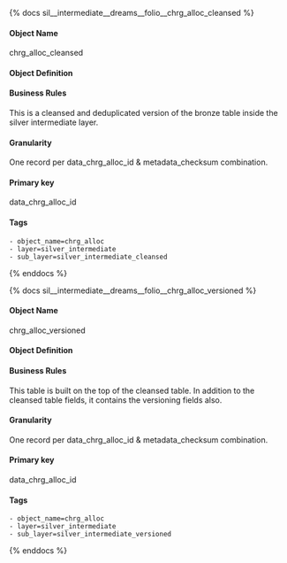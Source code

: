 {% docs sil__intermediate__dreams__folio__chrg_alloc_cleansed %}

#### Object Name
chrg_alloc_cleansed

#### Object Definition


#### Business Rules
This is a cleansed and deduplicated version of the bronze table inside the silver intermediate layer.

#### Granularity
One record per data_chrg_alloc_id & metadata_checksum combination.

#### Primary key
data_chrg_alloc_id

#### Tags
    - object_name=chrg_alloc
    - layer=silver_intermediate
    - sub_layer=silver_intermediate_cleansed

{% enddocs %}

{% docs sil__intermediate__dreams__folio__chrg_alloc_versioned %}

#### Object Name
chrg_alloc_versioned

#### Object Definition


#### Business Rules
This table is built on the top of the cleansed table. In addition to the cleansed table fields, it contains the versioning fields also.

#### Granularity
One record per data_chrg_alloc_id & metadata_checksum combination.

#### Primary key
data_chrg_alloc_id

#### Tags
    - object_name=chrg_alloc
    - layer=silver_intermediate
    - sub_layer=silver_intermediate_versioned

{% enddocs %}